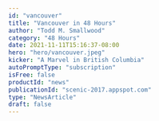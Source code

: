 ```yaml
---
id: "vancouver"
title: "Vancouver in 48 Hours"
author: "Todd M. Smallwood"
category: "48 Hours"
date: 2021-11-11T15:16:37-08:00
hero: "hero/vancouver.jpeg"
kicker: "A Marvel in British Columbia"
autoPromptType: "subscription"
isFree: false
productId: "news"
publicationId: "scenic-2017.appspot.com"
type: "NewsArticle"
draft: false
---
```

